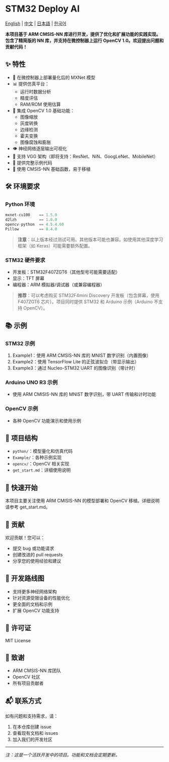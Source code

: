 # STM32 Deploy AI

[English](README_EN.md) | [中文](README_zh.md) | [日本語](README_ja.md) | [한국어](README_ko.md)

**本项目基于 ARM CMSIS-NN 库进行开发，提供了优化和扩展功能的实践实现。包含了精简版的 NN 库，并支持在微控制器上运行 OpenCV 1.0。欢迎提出问题和贡献代码！**

## ✨ 特性

* 🚀 在微控制器上部署量化后的 MXNet 模型
* 📊 提供仿真平台：
  * 运行时数据分析
  * 精度评估
  * RAM/ROM 使用估算
* 🎨 集成 OpenCV 1.0 基础功能：
  * 图像缩放
  * 灰度转换
  * 边缘检测
  * 霍夫变换
  * 图像腐蚀和膨胀
* 👁️ 神经网络逐层输出可视化
* 🔧 支持 VGG 架构（即将支持：ResNet、NiN、GoogLeNet、MobileNet）
* 📝 提供完整示例代码
* 🔄 使用 CMSIS-NN 基础函数，易于移植

## 🛠️ 环境要求

### Python 环境

```python
mxnet-cu100    == 1.5.0 
d2lzh          == 1.0.0
opencv-python  == 4.5.4.60
Pillow         == 8.4.0
```

> **注意**：以上版本经过测试可用。其他版本可能也兼容。如使用其他深度学习框架（如 Keras）可能需要额外配置。

### STM32 硬件要求

* 开发板：STM32F407ZGT6（其他型号可能需要适配）
* 显示：TFT 屏幕
* 编程器：ARM 模拟器/调试器（或兼容编程器）

> **推荐**：可以考虑购买 STM32F4mini Discovery 开发板（包含屏幕，使用 F407ZGT6 芯片）。项目同时提供 STM32 和 Arduino 示例（Arduino 不支持 OpenCV）。

## 📚 示例

### STM32 示例

1. Example1：使用 ARM CMSIS-NN 库的 MNIST 数字识别（内置图像）
2. Example2：使用 TensorFlow Lite 的正弦波拟合（带显示输出）
3. Example3：通过 Nucleo-STM32 UART 的图像识别（带计时）

### Arduino UNO R3 示例

* 使用 ARM CMISIS-NN 库的 MNIST 数字识别，带 UART 传输和计时功能

### OpenCV 示例

* 各种 OpenCV 功能演示和使用示例

## 📁 项目结构

* `python/`：模型量化和仿真代码
* `Example/`：各种示例实现
* `opencv/`：OpenCV 相关实现
* `get_start.md`：详细使用说明

## 🚀 快速开始

本项目主要关注使用 ARM CMISIS-NN 的模型部署和 OpenCV 移植。详细说明请参考 get_start.md。

## 🤝 贡献

欢迎贡献！您可以：

* 提交 bug 或功能请求
* 创建改进的 pull requests
* 分享您的使用经验和建议

## 📅 开发路线图

* 支持更多神经网络架构
* 针对资源受限设备的性能优化
* 更全面的文档和示例
* 扩展 OpenCV 功能支持

## 📄 许可证

MIT License

## 🙏 致谢

* ARM CMSIS-NN 库团队
* OpenCV 社区
* 所有项目贡献者

## 📬 联系方式

如有问题和支持需求，请：

1. 在本仓库创建 issue
2. 查看现有文档和 issues
3. 加入我们的开发社区

---

_注：这是一个活跃开发中的项目。功能和文档会定期更新。_